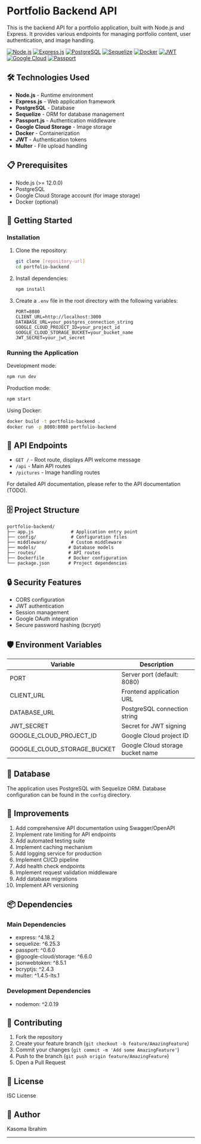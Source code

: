 # Portfolio Backend API

This is the backend API for a portfolio application, built with Node.js and Express. It provides various endpoints for managing portfolio content, user authentication, and image handling.

[![Node.js](https://img.shields.io/badge/Node.js-v12.0.0+-339933?style=for-the-badge&logo=node.js&logoColor=white)](https://nodejs.org/)
[![Express.js](https://img.shields.io/badge/Express.js-4.18.2-000000?style=for-the-badge&logo=express&logoColor=white)](https://expressjs.com/)
[![PostgreSQL](https://img.shields.io/badge/PostgreSQL-Latest-336791?style=for-the-badge&logo=postgresql&logoColor=white)](https://www.postgresql.org/)
[![Sequelize](https://img.shields.io/badge/Sequelize-v6.25.3-52B0E7?style=for-the-badge&logo=sequelize&logoColor=white)](https://sequelize.org/)
[![Docker](https://img.shields.io/badge/Docker-Ready-2496ED?style=for-the-badge&logo=docker&logoColor=white)](https://www.docker.com/)
[![JWT](https://img.shields.io/badge/JWT-Secured-000000?style=for-the-badge&logo=json-web-tokens&logoColor=white)](https://jwt.io/)
[![Google Cloud](https://img.shields.io/badge/Google_Cloud-Storage-4285F4?style=for-the-badge&logo=google-cloud&logoColor=white)](https://cloud.google.com/)
[![Passport](https://img.shields.io/badge/Passport-Auth-34E27A?style=for-the-badge&logo=passport&logoColor=white)](http://www.passportjs.org/)

## 🛠 Technologies Used

- **Node.js** - Runtime environment
- **Express.js** - Web application framework
- **PostgreSQL** - Database
- **Sequelize** - ORM for database management
- **Passport.js** - Authentication middleware
- **Google Cloud Storage** - Image storage
- **Docker** - Containerization
- **JWT** - Authentication tokens
- **Multer** - File upload handling

## 📋 Prerequisites

- Node.js (>= 12.0.0)
- PostgreSQL
- Google Cloud Storage account (for image storage)
- Docker (optional)

## 🚀 Getting Started

### Installation

1. Clone the repository:

   ```bash
   git clone [repository-url]
   cd portfolio-backend
   ```

2. Install dependencies:

   ```bash
   npm install
   ```

3. Create a `.env` file in the root directory with the following variables:
   ```env
   PORT=8080
   CLIENT_URL=http://localhost:3000
   DATABASE_URL=your_postgres_connection_string
   GOOGLE_CLOUD_PROJECT_ID=your_project_id
   GOOGLE_CLOUD_STORAGE_BUCKET=your_bucket_name
   JWT_SECRET=your_jwt_secret
   ```

### Running the Application

Development mode:

```bash
npm run dev
```

Production mode:

```bash
npm start
```

Using Docker:

```bash
docker build -t portfolio-backend .
docker run -p 8080:8080 portfolio-backend
```

## 🔑 API Endpoints

- `GET /` - Root route, displays API welcome message
- `/api` - Main API routes
- `/pictures` - Image handling routes

For detailed API documentation, please refer to the API documentation (TODO).

## 🗄️ Project Structure

```
portfolio-backend/
├── app.js              # Application entry point
├── config/             # Configuration files
├── middleware/         # Custom middleware
├── models/            # Database models
├── routes/            # API routes
├── Dockerfile         # Docker configuration
└── package.json       # Project dependencies
```

## 🔒 Security Features

- CORS configuration
- JWT authentication
- Session management
- Google OAuth integration
- Secure password hashing (bcrypt)

## 🛡️ Environment Variables

| Variable                    | Description                      |
| --------------------------- | -------------------------------- |
| PORT                        | Server port (default: 8080)      |
| CLIENT_URL                  | Frontend application URL         |
| DATABASE_URL                | PostgreSQL connection string     |
| JWT_SECRET                  | Secret for JWT signing           |
| GOOGLE_CLOUD_PROJECT_ID     | Google Cloud project ID          |
| GOOGLE_CLOUD_STORAGE_BUCKET | Google Cloud storage bucket name |

## 🔄 Database

The application uses PostgreSQL with Sequelize ORM. Database configuration can be found in the `config` directory.

## 🚧 Improvements

1. Add comprehensive API documentation using Swagger/OpenAPI
2. Implement rate limiting for API endpoints
3. Add automated testing suite
4. Implement caching mechanism
5. Add logging service for production
6. Implement CI/CD pipeline
7. Add health check endpoints
8. Implement request validation middleware
9. Add database migrations
10. Implement API versioning

## 📦 Dependencies

### Main Dependencies

- express: ^4.18.2
- sequelize: ^6.25.3
- passport: ^0.6.0
- @google-cloud/storage: ^6.6.0
- jsonwebtoken: ^8.5.1
- bcryptjs: ^2.4.3
- multer: ^1.4.5-lts.1

### Development Dependencies

- nodemon: ^2.0.19

## 👥 Contributing

1. Fork the repository
2. Create your feature branch (`git checkout -b feature/AmazingFeature`)
3. Commit your changes (`git commit -m 'Add some AmazingFeature'`)
4. Push to the branch (`git push origin feature/AmazingFeature`)
5. Open a Pull Request

## 📝 License

ISC License

## 👤 Author

Kasoma Ibrahim

---
